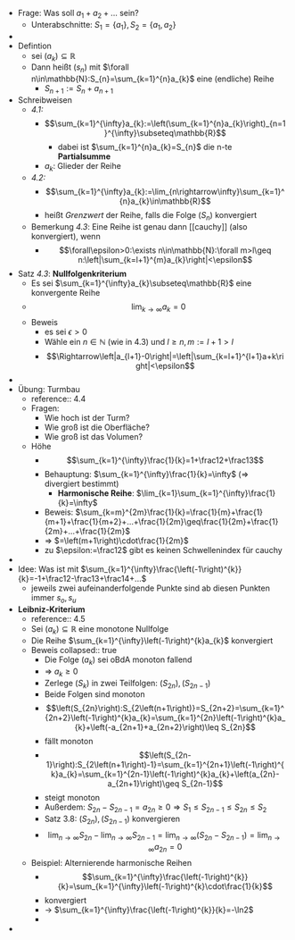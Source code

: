- Frage: Was soll $a_1+a_2+...$ sein?
	- Unterabschnitte: $S_1=\left\lbrace a_1\right\rbrace,S_2=\left\lbrace a_1,a_2\right\rbrace$
-
- Defintion
	- sei $\left(a_{k}\right)\subseteq\mathbb{R}$
	- Dann heißt $\left(s_{n}\right)$ mit $\forall n\in\mathbb{N}:S_{n}=\sum_{k=1}^{n}a_{k}$ eine (endliche) Reihe
		- $S_{n+1}:=S_{n}+a_{n+1}$
- Schreibweisen
	- *4.1:*
		- $$\sum_{k=1}^{\infty}a_{k}:=\left(\sum_{k=1}^{n}a_{k}\right)_{n=1}^{\infty}\subseteq\mathbb{R}$$
			- dabei ist $\sum_{k=1}^{n}a_{k}=S_{n}$ die n-te **Partialsumme**
		- $a_{k}$: Glieder der Reihe
	- *4.2:*
		- $$\sum_{k=1}^{\infty}a_{k}:=\lim_{n\rightarrow\infty}\sum_{k=1}^{n}a_{k}\in\mathbb{R}$$
		- heißt *Grenzwert* der Reihe, falls die Folge $\left(S_{n}\right)$ konvergiert
	- Bemerkung *4.3*: Eine Reihe ist genau dann [[cauchy]] (also konvergiert), wenn
		- $$\forall\epsilon>0:\exists n\in\mathbb{N}:\forall m>l\geq n:\left|\sum_{k=l+1}^{m}a_{k}\right|<\epsilon$$
- Satz *4.3*: **Nullfolgenkriterium**
	- Es sei $\sum_{k=1}^{\infty}a_{k}\subseteq\mathbb{R}$ eine konvergente Reihe
	- $$\lim_{k\rightarrow\infty}a_{k}=0$$
	- Beweis
		- es sei $\epsilon>0$
		- Wähle ein $n\in\mathbb{N}$ (wie in 4.3) und $l\geq n,m:=l+1>l$
		- $$\Rightarrow\left|a_{l+1}-0\right|=\left|\sum_{k=l+1}^{l+1}a+k\right|<\epsilon$$
-
- Übung: Turmbau
	- reference:: 4.4
	- Fragen:
		- Wie hoch ist der Turm?
		- Wie groß ist die Oberfläche?
		- Wie groß ist das Volumen?
	- Höhe
		- $$\sum_{k=1}^{\infty}\frac{1}{k}=1+\frac12+\frac13$$
		- Behauptung: $\sum_{k=1}^{\infty}\frac{1}{k}=\infty$ (=> divergiert bestimmt)
			- **Harmonische Reihe**: $\lim_{k=1}\sum_{k=1}^{\infty}\frac{1}{k}=\infty$
		- Beweis: $\sum_{k=m}^{2m}\frac{1}{k}=\frac{1}{m}+\frac{1}{m+1}+\frac{1}{m+2}+...+\frac{1}{2m}\geq\frac{1}{2m}+\frac{1}{2m}+...+\frac{1}{2m}$
		- => $=\left(m+1\right)\cdot\frac{1}{2m}$
		- zu $\epsilon:=\frac12$ gibt es keinen Schwellenindex für cauchy
-
- Idee: Was ist mit $\sum_{k=1}^{\infty}\frac{\left(-1\right)^{k}}{k}=-1+\frac12-\frac13+\frac14+...$
	- jeweils zwei aufeinanderfolgende Punkte sind ab diesen Punkten immer $s_{o},s_{u}$
- **Leibniz-Kriterium**
	- reference:: 4.5
	- Sei $\left(a_{k}\right)\subseteq\mathbb{R}$ eine monotone Nullfolge
	- Die Reihe $\sum_{k=1}^{\infty}\left(-1\right)^{k}a_{k}$ konvergiert
	- Beweis
	  collapsed:: true
		- Die Folge $\left(a_{k}\right)$ sei oBdA monoton fallend
		- => $a_{k}\geq0$
		- Zerlege $\left(S_{k}\right)$ in zwei Teilfolgen: $\left(S_{2n}\right),\left(S_{2n-1}\right)$
		- Beide Folgen sind monoton
		- $$\left(S_{2n}\right):S_{2\left(n+1\right)}=S_{2n+2}=\sum_{k=1}^{2n+2}\left(-1\right)^{k}a_{k}=\sum_{k=1}^{2n}\left(-1\right)^{k}a_{k}+\left(-a_{2n+1}+a_{2n+2}\right)\leq S_{2n}$$
		- fällt monoton
		- $$\left(S_{2n-1}\right):S_{2\left(n+1\right)-1}=\sum_{k=1}^{2n+1}\left(-1\right)^{k}a_{k}=\sum_{k=1}^{2n-1}\left(-1\right)^{k}a_{k}+\left(a_{2n}-a_{2n+1}\right)\geq S_{2n-1}$$
		- steigt monoton
		- Außerdem: $S_{2n}-S_{2n-1}=a_{2n}\geq0\Rightarrow S_1\leq S_{2n-1}\leq S_{2n}\leq S_2$
		- Satz 3.8: $\left(S_{2n}\right),\left(S_{2n-1}\right)$ konvergieren
		- $$\lim_{n\rightarrow\infty}S_{2n}-\lim_{n\rightarrow\infty}S_{2n-1}=\lim_{n\rightarrow\infty}\left(S_{2n}-S_{2n-1}\right)=\lim_{n\rightarrow\infty}a_{2n}=0$$
	- Beispiel: Alternierende harmonische Reihen
		- $$\sum_{k=1}^{\infty}\frac{\left(-1\right)^{k}}{k}=\sum_{k=1}^{\infty}\left(-1\right)^{k}\cdot\frac{1}{k}$$
		- konvergiert
		- -> $\sum_{k=1}^{\infty}\frac{\left(-1\right)^{k}}{k}=-\ln2$
		-
-